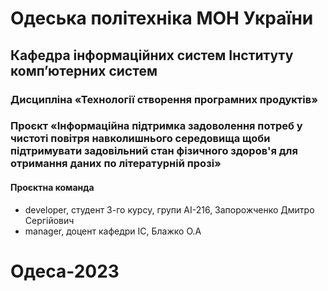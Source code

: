# Одеська політехніка МОН України
## Кафедра інформаційних систем Інституту комп’ютерних систем
### Дисципліна «Технології створення програмних продуктів»
### Проєкт «Інформаційна підтримка задоволення потреб у чистоті повітря навколишнього середовища щоби підтримувати задовільний стан фізичного здоров'я для отримання даних по літературній прозі»
#### Проєктна команда
+ developer, студент 3-го курсу, групи АІ-216, Запорожченко Дмитро Сергійович
+ manager, доцент кафедри ІС, Блажко О.А
# Одеса-2023
